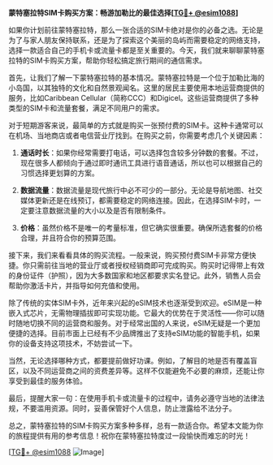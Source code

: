 **蒙特塞拉特SIM卡购买方案：畅游加勒比的最佳选择[[TG💪+ @esim1088](https://t.me/s/esim1088)]**

如果你计划前往蒙特塞拉特，那么一张合适的SIM卡绝对是你的必备之选。无论是为了与家人朋友保持联系，还是为了探索这个美丽的岛屿而需要稳定的网络支持，选择一款适合自己的手机卡或流量卡都是至关重要的。今天，我们就来聊聊蒙特塞拉特的SIM卡购买方案，帮助你轻松搞定旅行期间的通信需求。

首先，让我们了解一下蒙特塞拉特的基本情况。蒙特塞拉特是一个位于加勒比海的小岛国，以其独特的文化和自然景观闻名。这里的居民主要使用本地运营商提供的服务，比如Caribbean Cellular（简称CCC）和Digicel。这些运营商提供了多种类型的SIM卡和流量套餐，满足不同用户的需求。

对于短期游客来说，最简单的方式就是购买一张预付费的SIM卡。这种卡通常可以在机场、当地商店或者电信营业厅找到。在购买之前，你需要考虑几个关键因素：

1. **通话时长**：如果你经常需要打电话，可以选择包含较多分钟数的套餐。不过，现在很多人都倾向于通过即时通讯工具进行语音通话，所以也可以根据自己的习惯选择更划算的方案。
   
2. **数据流量**：数据流量是现代旅行中必不可少的一部分。无论是导航地图、社交媒体更新还是在线预订，都需要稳定的网络连接。因此，在选择SIM卡时，一定要注意数据流量的大小以及是否有限制条件。

3. **价格**：虽然价格不是唯一的考量标准，但它确实很重要。确保所选套餐的价格合理，并且符合你的预算范围。

接下来，我们来看看具体的购买流程。一般来说，购买预付费SIM卡非常方便快捷。你只需前往当地的营业厅或者授权经销商即可完成购买。购买时记得带上有效的身份证件（护照），因为大多数国家和地区都要求实名登记。此外，销售人员会帮助你激活卡片，并指导如何充值和使用。

除了传统的实体SIM卡外，近年来兴起的eSIM技术也逐渐受到欢迎。eSIM是一种嵌入式芯片，无需物理插拔即可实现功能。它最大的优势在于灵活性——你可以随时随地切换不同的运营商和服务。对于经常出国的人来说，eSIM无疑是一个更加便捷的选择。目前市面上已经有不少品牌推出了支持eSIM功能的智能手机，如果你的设备支持这项技术，不妨尝试一下。

当然，无论选择哪种方式，都要提前做好功课。例如，了解目的地是否有覆盖盲区，以及不同运营商之间的资费差异等。这样不仅能避免不必要的麻烦，还能让你享受到最佳的服务体验。

最后，提醒大家一句：在使用手机卡或流量卡的过程中，请务必遵守当地的法律法规，不要滥用资源。同时，妥善保管好个人信息，防止泄露给不法分子。

总之，蒙特塞拉特的SIM卡购买方案多种多样，总有一款适合你。希望本文能为你的旅程提供有用的参考信息！祝你在蒙特塞拉特度过一段愉快而难忘的时光！

[[TG💪+ @esim1088](https://t.me/s/esim1088) ![Image](https://i.postimg.cc/4NQfJmqS/Snipaste-2025-05-13-00-14-12.png)]